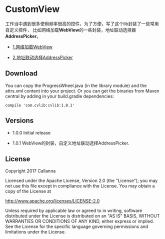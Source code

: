 # CustomView
工作当中遇到很多使用频率很高的控件，为了方便，写了这个lib封装了一些常用自定义控件，
比如网络加载**WebView**的一些封装，地址联动选择器**AddressPicker**。

* [1.网络加载WebView](../doc/webview.md)

* [2.地址联动选择AddressPicker](../doc/addresspicker.md)

## Download

You can copy the ProgressWheel.java (in the library module) and the attrs.xml content into your project. Or you can get the binaries from Maven central by adding in your build.gradle dependencies:

```compile 'com.cvlib:cvlib:1.0.1'```

## Versions

* 1.0.0 Initial release

* 1.0.1 WebView的封装，自定义地址联动选择AddressPicker.
 
 

## License

Copyright 2017 Callanna

Licensed under the Apache License, Version 2.0 (the "License");
you may not use this file except in compliance with the License.
You may obtain a copy of the License at

   http://www.apache.org/licenses/LICENSE-2.0

Unless required by applicable law or agreed to in writing, software
distributed under the License is distributed on an "AS IS" BASIS,
WITHOUT WARRANTIES OR CONDITIONS OF ANY KIND, either express or implied.
See the License for the specific language governing permissions and
limitations under the License.

 
 
